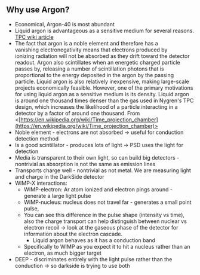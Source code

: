 ## Why use Argon?
   

-   Economical, Argon-40 is most abundant
-   Liquid argon is advantageous as a sensitive medium for several reasons. [TPC wiki article](https://en.wikipedia.org/wiki/Time_projection_chamber)
- The fact that argon is a noble element and therefore has a vanishing electronegativity means that electrons produced by ionizing radiation will not be absorbed as they drift toward the detector readout. Argon also scintillates when an energetic charged particle passes by, releasing a number of scintillation photons that is proportional to the energy deposited in the argon by the passing particle. Liquid argon is also relatively inexpensive, making large-scale projects economically feasible. However, one of the primary motivations for using liquid argon as a sensitive medium is its density. Liquid argon is around one thousand times denser than the gas used in Nygren's TPC design, which increases the likelihood of a particle interacting in a detector by a factor of around one thousand. From <[https://en.wikipedia.org/wiki/Time_projection_chamber](https://en.wikipedia.org/wiki/Time_projection_chamber)>
-   Noble element - electrons are not absorbed → useful for conduction detection method
-   Is a good scintillator - produces lots of light -> PSD uses the light for detection
-   Media is transparent to their own light, so can build big detectors - nontrivial as absorption is not the same as emission lines
-   Transports charge well - nontrivial as not metal. We are measuring light and charge in the DarkSide detector
-   WIMP-X interactions:
	-   WIMP-electron: Ar atom ionized and electron pings around - generate a large light pulse
	-   WIMP-nucleus: nucleus does not travel far - generates a small point pulse,
	-   You can see this difference in the pulse shape (intensity vs time), also the charge transport can help distinguish between nuclear vs electron recoil -> look at the gaseous phase of the detector for information about the electron cascade.
		-   Liquid argon behaves as it has a conduction band
	-   Specifically to WIMP as you expect it to hit a nucleus rather than an electron, as much bigger target
-   DEEP - discriminates entirely with the light pulse rather than the conduction -> so darkside is trying to use both